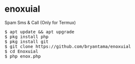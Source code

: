 # enoxuial
Spam Sms &amp; Call (Only for Termux)
<pre>
$ apt update && apt upgrade
$ pkg install php
$ pkg install git
$ git clone https://github.com/bryantama/enoxuial
$ cd Enoxuial
$ php enox.php
</pre>
